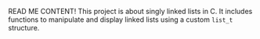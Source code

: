 READ ME CONTENT!
This project is about singly linked lists in C. It includes functions to manipulate and display linked lists using a custom `list_t` structure.

